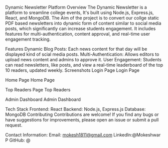 Dynamic Newsletter Platform
Overview
The Dynamic Newsletter is a platform to sreamline college events, It's built using Node.js, Express.js, React, and MongoDB. The Aim of the project is to convert our collge static PDF based newsletters into dynamic form of content similar to social media posts, which significantly can increase students engagement. It includes features for multi-authentication, content approval, and real-time user engagement tracking.

Features
Dynamic Blog Posts: Each news content for that day will be displayed kind of scial media posts.
Multi-Authentication: Allows editors to upload news content and admins to approve it.
User Engagement: Students can read newsletters, like posts, and view a real-time leaderboard of the top 10 readers, updated weekly.
Screenshots
Login Page Login Page

Home Page Home Page

Top Readers Page Top Readers

Admin Dashboard Admin Dashboard

Tech Stack
Frontend: React
Backend: Node.js, Express.js
Database: MongoDB
Contributing
Contributions are welcome! If you find any bugs or have suggestions for improvements, please open an issue or submit a pull request.

Contact Information:
Email: mokesh1811@gmail.com
LinkedIn:@Mokeshwar P
GitHub: @
